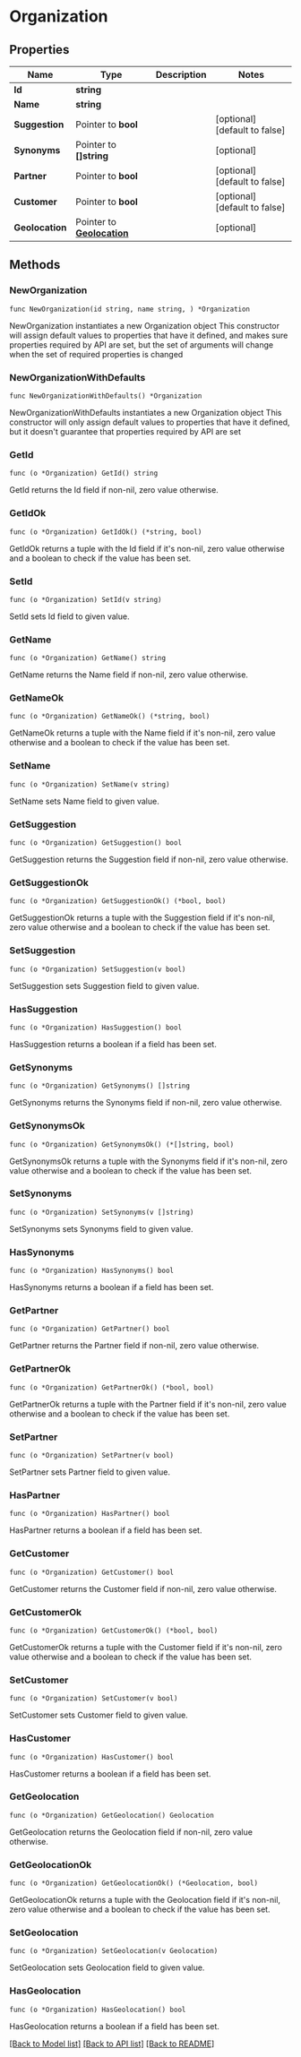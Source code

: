 # Organization

## Properties

Name | Type | Description | Notes
------------ | ------------- | ------------- | -------------
**Id** | **string** |  | 
**Name** | **string** |  | 
**Suggestion** | Pointer to **bool** |  | [optional] [default to false]
**Synonyms** | Pointer to **[]string** |  | [optional] 
**Partner** | Pointer to **bool** |  | [optional] [default to false]
**Customer** | Pointer to **bool** |  | [optional] [default to false]
**Geolocation** | Pointer to [**Geolocation**](Geolocation.md) |  | [optional] 

## Methods

### NewOrganization

`func NewOrganization(id string, name string, ) *Organization`

NewOrganization instantiates a new Organization object
This constructor will assign default values to properties that have it defined,
and makes sure properties required by API are set, but the set of arguments
will change when the set of required properties is changed

### NewOrganizationWithDefaults

`func NewOrganizationWithDefaults() *Organization`

NewOrganizationWithDefaults instantiates a new Organization object
This constructor will only assign default values to properties that have it defined,
but it doesn't guarantee that properties required by API are set

### GetId

`func (o *Organization) GetId() string`

GetId returns the Id field if non-nil, zero value otherwise.

### GetIdOk

`func (o *Organization) GetIdOk() (*string, bool)`

GetIdOk returns a tuple with the Id field if it's non-nil, zero value otherwise
and a boolean to check if the value has been set.

### SetId

`func (o *Organization) SetId(v string)`

SetId sets Id field to given value.


### GetName

`func (o *Organization) GetName() string`

GetName returns the Name field if non-nil, zero value otherwise.

### GetNameOk

`func (o *Organization) GetNameOk() (*string, bool)`

GetNameOk returns a tuple with the Name field if it's non-nil, zero value otherwise
and a boolean to check if the value has been set.

### SetName

`func (o *Organization) SetName(v string)`

SetName sets Name field to given value.


### GetSuggestion

`func (o *Organization) GetSuggestion() bool`

GetSuggestion returns the Suggestion field if non-nil, zero value otherwise.

### GetSuggestionOk

`func (o *Organization) GetSuggestionOk() (*bool, bool)`

GetSuggestionOk returns a tuple with the Suggestion field if it's non-nil, zero value otherwise
and a boolean to check if the value has been set.

### SetSuggestion

`func (o *Organization) SetSuggestion(v bool)`

SetSuggestion sets Suggestion field to given value.

### HasSuggestion

`func (o *Organization) HasSuggestion() bool`

HasSuggestion returns a boolean if a field has been set.

### GetSynonyms

`func (o *Organization) GetSynonyms() []string`

GetSynonyms returns the Synonyms field if non-nil, zero value otherwise.

### GetSynonymsOk

`func (o *Organization) GetSynonymsOk() (*[]string, bool)`

GetSynonymsOk returns a tuple with the Synonyms field if it's non-nil, zero value otherwise
and a boolean to check if the value has been set.

### SetSynonyms

`func (o *Organization) SetSynonyms(v []string)`

SetSynonyms sets Synonyms field to given value.

### HasSynonyms

`func (o *Organization) HasSynonyms() bool`

HasSynonyms returns a boolean if a field has been set.

### GetPartner

`func (o *Organization) GetPartner() bool`

GetPartner returns the Partner field if non-nil, zero value otherwise.

### GetPartnerOk

`func (o *Organization) GetPartnerOk() (*bool, bool)`

GetPartnerOk returns a tuple with the Partner field if it's non-nil, zero value otherwise
and a boolean to check if the value has been set.

### SetPartner

`func (o *Organization) SetPartner(v bool)`

SetPartner sets Partner field to given value.

### HasPartner

`func (o *Organization) HasPartner() bool`

HasPartner returns a boolean if a field has been set.

### GetCustomer

`func (o *Organization) GetCustomer() bool`

GetCustomer returns the Customer field if non-nil, zero value otherwise.

### GetCustomerOk

`func (o *Organization) GetCustomerOk() (*bool, bool)`

GetCustomerOk returns a tuple with the Customer field if it's non-nil, zero value otherwise
and a boolean to check if the value has been set.

### SetCustomer

`func (o *Organization) SetCustomer(v bool)`

SetCustomer sets Customer field to given value.

### HasCustomer

`func (o *Organization) HasCustomer() bool`

HasCustomer returns a boolean if a field has been set.

### GetGeolocation

`func (o *Organization) GetGeolocation() Geolocation`

GetGeolocation returns the Geolocation field if non-nil, zero value otherwise.

### GetGeolocationOk

`func (o *Organization) GetGeolocationOk() (*Geolocation, bool)`

GetGeolocationOk returns a tuple with the Geolocation field if it's non-nil, zero value otherwise
and a boolean to check if the value has been set.

### SetGeolocation

`func (o *Organization) SetGeolocation(v Geolocation)`

SetGeolocation sets Geolocation field to given value.

### HasGeolocation

`func (o *Organization) HasGeolocation() bool`

HasGeolocation returns a boolean if a field has been set.


[[Back to Model list]](../README.md#documentation-for-models) [[Back to API list]](../README.md#documentation-for-api-endpoints) [[Back to README]](../README.md)


